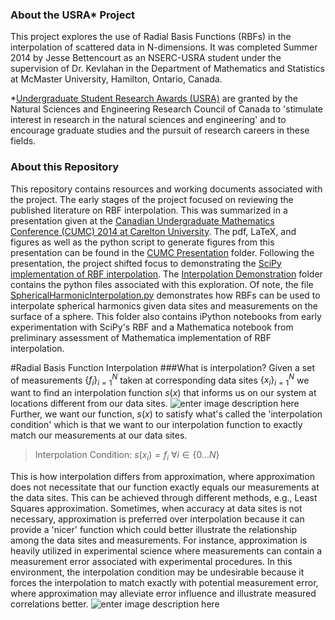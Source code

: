 ### About the USRA* Project
This project explores the use of Radial Basis Functions (RBFs) in the interpolation of scattered data in N-dimensions. It was completed Summer 2014 by Jesse Bettencourt as an NSERC-USRA student under the supervision of Dr. Kevlahan in the Department of Mathematics and Statistics at McMaster University, Hamilton, Ontario, Canada. 

*[Undergraduate Student Research Awards (USRA)](http://www.nserc-crsng.gc.ca/students-etudiants/ug-pc/usra-brpc_eng.asp) are granted by the Natural Sciences and Engineering Research Council of Canada to 'stimulate interest in research in the natural sciences and engineering' and to encourage graduate studies and the pursuit of research careers in these fields.

### About this Repository 
This repository contains resources and working documents associated with the project. The early stages of the project focused on reviewing the published literature on RBF interpolation. This was summarized in a presentation given at the [Canadian Undergraduate Mathematics Conference (CUMC) 2014 at Carelton University][1]. The pdf, LaTeX, and figures as well as the python script to generate figures from this presentation can be found in the [CUMC Presentation][2] folder. Following the presentation, the project shifted focus to demonstrating the [SciPy implementation of RBF interpolation][3]. The [Interpolation Demonstration][4] folder contains the python files associated with this exploration. Of note, the file [SphericalHarmonicInterpolation.py][5] demonstrates how RBFs can be used to interpolate spherical harmonics given data sites and measurements on the surface of a sphere. This folder also contains iPython notebooks from early experimentation with SciPy's RBF and a Mathematica notebook from preliminary assessment of Mathematica implementation of RBF interpolation. 

#Radial Basis Function Interpolation
###What is interpolation?
Given a set of measurements $\{f_i\}_{i=1}^N$ taken at corresponding data sites $\{x_i\}_{i=1}^N$ we want to find an interpolation function $s(x)$ that informs us on our system at locations different from our data sites. 
![enter image description here][6]
Further, we want our function, $s(x)$ to satisfy what's called the 'interpolation condition' which is that we want to our interpolation function to exactly match our measurements at our data sites. 
> Interpolation Condition: $s(x_i)=f_i$ $\forall i\in\{0 ... N \}$

This is how interpolation differs from approximation, where approximation does not necessitate that our function exactly equals our measurements at the data sites. This can be achieved through different methods, e.g., Least Squares approximation. Sometimes, when accuracy at data sites is not necessary, approximation is preferred over interpolation because it can provide a 'nicer' function which could better illustrate the relationship among the data sites and measurements. For instance, approximation is heavily utilized in experimental science where measurements can contain a measurement error associated with experimental procedures. In this environment, the interpolation condition may be undesirable because it forces the interpolation to match exactly with potential measurement error, where approximation may alleviate error influence and illustrate measured correlations better. 
![enter image description here][7]


  [1]: http://cumc.math.ca/2014/
  [2]: https://github.com/jessebett/USRA/tree/master/CUMC%20Presentation
  [3]: http://scipy.org/docs/scipy/reference/generated/scipy.interpolate.Rbf.html#scipy.interpolate.Rbf
  [4]: https://github.com/jessebett/USRA/tree/master/Interpolation%20Demonstration
  [5]: https://github.com/jessebett/USRA/blob/master/Interpolation%20Demonstration/SphericalHarmonicInterpolation.py
  [6]: https://github.com/jessebett/USRA/blob/master/CUMC%20Presentation/Figures/interpdef.png
  [7]: https://github.com/jessebett/USRA/blob/master/CUMC%20Presentation/Figures/interpvsapprox.png
